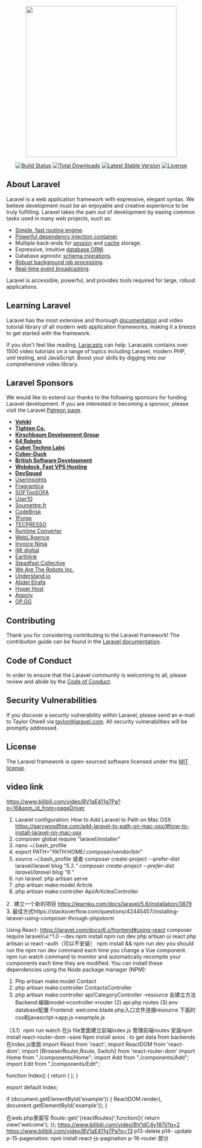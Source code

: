 <p align="center"><a href="https://laravel.com" target="_blank"><img src="https://raw.githubusercontent.com/laravel/art/master/logo-lockup/5%20SVG/2%20CMYK/1%20Full%20Color/laravel-logolockup-cmyk-red.svg" width="400"></a></p>

<p align="center">
<a href="https://travis-ci.org/laravel/framework"><img src="https://travis-ci.org/laravel/framework.svg" alt="Build Status"></a>
<a href="https://packagist.org/packages/laravel/framework"><img src="https://poser.pugx.org/laravel/framework/d/total.svg" alt="Total Downloads"></a>
<a href="https://packagist.org/packages/laravel/framework"><img src="https://poser.pugx.org/laravel/framework/v/stable.svg" alt="Latest Stable Version"></a>
<a href="https://packagist.org/packages/laravel/framework"><img src="https://poser.pugx.org/laravel/framework/license.svg" alt="License"></a>
</p>

## About Laravel

Laravel is a web application framework with expressive, elegant syntax. We believe development must be an enjoyable and creative experience to be truly fulfilling. Laravel takes the pain out of development by easing common tasks used in many web projects, such as:

- [Simple, fast routing engine](https://laravel.com/docs/routing).
- [Powerful dependency injection container](https://laravel.com/docs/container).
- Multiple back-ends for [session](https://laravel.com/docs/session) and [cache](https://laravel.com/docs/cache) storage.
- Expressive, intuitive [database ORM](https://laravel.com/docs/eloquent).
- Database agnostic [schema migrations](https://laravel.com/docs/migrations).
- [Robust background job processing](https://laravel.com/docs/queues).
- [Real-time event broadcasting](https://laravel.com/docs/broadcasting).

Laravel is accessible, powerful, and provides tools required for large, robust applications.

## Learning Laravel

Laravel has the most extensive and thorough [documentation](https://laravel.com/docs) and video tutorial library of all modern web application frameworks, making it a breeze to get started with the framework.

If you don't feel like reading, [Laracasts](https://laracasts.com) can help. Laracasts contains over 1500 video tutorials on a range of topics including Laravel, modern PHP, unit testing, and JavaScript. Boost your skills by digging into our comprehensive video library.

## Laravel Sponsors

We would like to extend our thanks to the following sponsors for funding Laravel development. If you are interested in becoming a sponsor, please visit the Laravel [Patreon page](https://patreon.com/taylorotwell).

- **[Vehikl](https://vehikl.com/)**
- **[Tighten Co.](https://tighten.co)**
- **[Kirschbaum Development Group](https://kirschbaumdevelopment.com)**
- **[64 Robots](https://64robots.com)**
- **[Cubet Techno Labs](https://cubettech.com)**
- **[Cyber-Duck](https://cyber-duck.co.uk)**
- **[British Software Development](https://www.britishsoftware.co)**
- **[Webdock, Fast VPS Hosting](https://www.webdock.io/en)**
- **[DevSquad](https://devsquad.com)**
- [UserInsights](https://userinsights.com)
- [Fragrantica](https://www.fragrantica.com)
- [SOFTonSOFA](https://softonsofa.com/)
- [User10](https://user10.com)
- [Soumettre.fr](https://soumettre.fr/)
- [CodeBrisk](https://codebrisk.com)
- [1Forge](https://1forge.com)
- [TECPRESSO](https://tecpresso.co.jp/)
- [Runtime Converter](http://runtimeconverter.com/)
- [WebL'Agence](https://weblagence.com/)
- [Invoice Ninja](https://www.invoiceninja.com)
- [iMi digital](https://www.imi-digital.de/)
- [Earthlink](https://www.earthlink.ro/)
- [Steadfast Collective](https://steadfastcollective.com/)
- [We Are The Robots Inc.](https://watr.mx/)
- [Understand.io](https://www.understand.io/)
- [Abdel Elrafa](https://abdelelrafa.com)
- [Hyper Host](https://hyper.host)
- [Appoly](https://www.appoly.co.uk)
- [OP.GG](https://op.gg)

## Contributing

Thank you for considering contributing to the Laravel framework! The contribution guide can be found in the [Laravel documentation](https://laravel.com/docs/contributions).

## Code of Conduct

In order to ensure that the Laravel community is welcoming to all, please review and abide by the [Code of Conduct](https://laravel.com/docs/contributions#code-of-conduct).

## Security Vulnerabilities

If you discover a security vulnerability within Laravel, please send an e-mail to Taylor Otwell via [taylor@laravel.com](mailto:taylor@laravel.com). All security vulnerabilities will be promptly addressed.

## License

The Laravel framework is open-sourced software licensed under the [MIT license](https://opensource.org/licenses/MIT).

## video link
https://www.bilibili.com/video/BV1aE411g7Pa?p=16&spm_id_from=pageDriver


1. Lavarel configuration: How to Add Laravel to Path on Mac OSX
https://garywoodfine.com/add-laravel-to-path-on-mac-osx/#how-to-install-laravel-on-mac-osx
1. composer global require "laravel/installer"
2. nano ~/.bash_profile
3. export PATH="$PATH:$HOME/.composer/vendor/bin"
4. source ~/.bash_profile
或者
composer create-project --prefer-dist laravel/laravel blog "5.2.*"
composer create-project --prefer-dist laravel/laravel blog "6.*"
5. run laravel: php artisan serve
6. php artisan make:model Article
7. php artisan make:controller Api/ArticlesController


2 . 建立一个新的项目 https://learnku.com/docs/laravel/5.8/installation/3879
3. 最佳方式https://stackoverflow.com/questions/42445457/installing-laravel-using-composer-through-phpstorm

Using React- https://laravel.com/docs/6.x/frontend#using-react
composer require laravel/ui:^1.0 --dev
npm install
npm run dev
php artisan ui react
php artisan ui react –auth（可以不安装）
npm install && npm run dev
you should run the npm run dev command each time you change a Vue component. 
npm run watch command to monitor and automatically recompile your components each time they are modified.
You can install these dependencies using the Node package manager (NPM):

1. Php artisan make:model Contact
2. php artisan make:controller ContactsController
3. php artisan make:controller api/CategoryController –resource 会建立方法
Backend:编辑model->controller->router
(2) api.php routes
(3).env database配置
Frontend: welcome.blade.php入口文件连接resource 下面的
css和javascript->app.js->example.js
<div id="example"></div>
<script src="/js/app.js"></script>

（3.1）npm run watch
在js file里面建立前端index.js 管理前端routes
安装npm install react-router-dom –save
Npm install axios : to get data from backends
在index.js里面
import React from 'react';
import ReactDOM from 'react-dom';
import {BrowserRouter,Route, Switch} from 'react-router-dom'
import Home from "./components/Home";
import Add from "./components/Add";
import Edit from "./components/Edit";



function Index() {
    return (
        <BrowserRouter>
            <Switch>
                <Route path="/" exact component = {Home}/>
                <Route path="/add" exact component = {Add}/>
                <Route path="/:id/edit" exact component = {Edit}/>
            </Switch>
        </BrowserRouter>
    );
}

export default Index;

if (document.getElementById('example')) {
    ReactDOM.render(<Index />, document.getElementById('example'));
}

在web.php里面写
Route::get('{reactRoutes}',function(){
    return view('welcome');
});
https://www.bilibili.com/video/BV1dC4y187ij?p=2
https://www.bilibili.com/video/BV1aE411g7Pa?p=13
p13-delete
p14- update
p-15-pagenation: npm install react-js-pagination
p-16-router 部分


